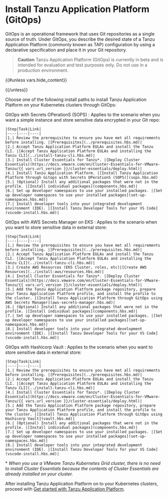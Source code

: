 # Install Tanzu Application Platform (GitOps)

GitOps is an operational framework that uses Git repositories as a single source of truth.
Under GitOps, you describe the desired state of a Tanzu Application Platform (commonly known as TAP) 
configuration by using a declarative specification and place it in your Git repository.

>**Caution** Tanzu Application Platform (GitOps) is currently in beta and is intended for evaluation and test purposes only. Do not use in a production environment.

{{#unless vars.hide_content}}
<!-- TODO: this release is ready for production use in a specific set of conditions, review these conditions to see if your situation qualifies
  - general GitOps benefits/wants
  - if you want a simple instance and can store sensitive data encrypted ni your git repo ==> #SOPS
  - if you need to store secrest in external store blah blah... => #ESO

-->
{{/unless}}

Choose one of the following install paths to install Tanzu Application Platform on your Kubernetes clusters through GitOps:

GitOps with Secrets OPerationS (SOPS)
: Applies to the scenario when you want a simple instance and store sensitive data encrypted in your Git repo:

    |Step|Task|Link|
    |----|----|----|
    |1.| Review the prerequisites to ensure you have met all requirements before installing. |[Prerequisites](../prerequisites.hbs.md)|
    |2.| Accept Tanzu Application Platform EULAs and install the Tanzu CLI. |[Accept Tanzu Application Platform EULAs and installing the Tanzu CLI](../install-tanzu-cli.hbs.md)|
    |3.| Install Cluster Essentials for Tanzu*. |[Deploy Cluster Essentials](https://docs.vmware.com/en/Cluster-Essentials-for-VMware-Tanzu/{{ vars.url_version }}/cluster-essentials/deploy.html)|
    |4.| Install Tanzu Application Platform. |[Install Tanzu Application Platform through Gitops with Secrets OPerationS (SOPS)](sops.hbs.md)
    |5.| (Optional) Install any additional packages that were not in the profile. |[Install individual packages](components.hbs.md)|
    |6.| Set up developer namespaces to use your installed packages. |[Set up developer namespaces to use your installed packages](set-up-namespaces.hbs.md)|
    |7.| Install developer tools into your integrated development environment (IDE). |[Install Tanzu Developer Tools for your VS Code](vscode-install.hbs.md)|

GitOps with AWS Secrets Manager on EKS
: Applies to the scenario when you want to store sensitive data in external store:

    |Step|Task|Link|
    |----|----|----|
    |1.| Review the prerequisites to ensure you have met all requirements before installing. |[Prerequisites](../prerequisites.hbs.md)|
    |2.| Accept Tanzu Application Platform EULAs and install the Tanzu CLI. |[Accept Tanzu Application Platform EULAs and installing the Tanzu CLI](../install-tanzu-cli.hbs.md)|
    |3.| Create AWS Resources (EKS Cluster, roles, etc)|[Create AWS Resources](../install-aws/resources.hbs.md)|
    |4.| Install Cluster Essentials for Tanzu*. |[Deploy Cluster Essentials](https://docs.vmware.com/en/Cluster-Essentials-for-VMware-Tanzu/{{ vars.url_version }}/cluster-essentials/deploy.html)|
    |5.| Add the Tanzu Application Platform package repository, prepare your Tanzu Application Platform profile, and install the profile to the cluster. |[Install Tanzu Application Platform through GitOps using AWS Secrets Manager](aws-secrets-manager.hbs.md)|
    |6.| (Optional) Install any additional packages that were not in the profile. |[Install individual packages](components.hbs.md)|
    |7.| Set up developer namespaces to use your installed packages. |[Set up developer namespaces to use your installed packages](set-up-namespaces.hbs.md)|
    |8.| Install developer tools into your integrated development environment (IDE). |[Install Tanzu Developer Tools for your VS Code](vscode-install.hbs.md)|

GitOps with Hashicorp Vault
: Applies to the scenario when you want to store sensitive data in external store:

    |Step|Task|Link|
    |----|----|----|
    |1.| Review the prerequisites to ensure you have met all requirements before installing. |[Prerequisites](../prerequisites.hbs.md)|
    |2.| Accept Tanzu Application Platform EULAs and install the Tanzu CLI. |[Accept Tanzu Application Platform EULAs and installing the Tanzu CLI](../install-tanzu-cli.hbs.md)|
    |4.| Install Cluster Essentials for Tanzu*. |[Deploy Cluster Essentials](https://docs.vmware.com/en/Cluster-Essentials-for-VMware-Tanzu/{{ vars.url_version }}/cluster-essentials/deploy.html)|
    |5.| Add the Tanzu Application Platform package repository, prepare your Tanzu Application Platform profile, and install the profile to the cluster. |[Install Tanzu Application Platform through GitOps using Hashicorp Vault](vault.hbs.md)|
    |6.| (Optional) Install any additional packages that were not in the profile. |[Install individual packages](components.hbs.md)|
    |7.| Set up developer namespaces to use your installed packages. |[Set up developer namespaces to use your installed packages](set-up-namespaces.hbs.md)|
    |8.| Install developer tools into your integrated development environment (IDE). |[Install Tanzu Developer Tools for your VS Code](vscode-install.hbs.md)|

\* _When you use a VMware Tanzu Kubernetes Grid cluster, there is no need to install Cluster Essentials because the contents of Cluster Essentials are already installed on your cluster._

After installing Tanzu Application Platform on to your Kubernetes clusters, proceed with [Get started with Tanzu Application Platform](../getting-started.hbs.md).
